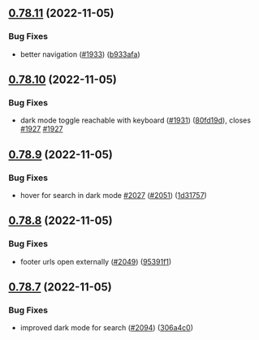 ## [0.78.11](https://github.com/EddieHubCommunity/LinkFree/compare/v0.78.10...v0.78.11) (2022-11-05)


### Bug Fixes

* better navigation ([#1933](https://github.com/EddieHubCommunity/LinkFree/issues/1933)) ([b933afa](https://github.com/EddieHubCommunity/LinkFree/commit/b933afa5e8141d9afecebdfb36f240d4c82d9ffa))



## [0.78.10](https://github.com/EddieHubCommunity/LinkFree/compare/v0.78.9...v0.78.10) (2022-11-05)


### Bug Fixes

* dark mode toggle reachable with keyboard ([#1931](https://github.com/EddieHubCommunity/LinkFree/issues/1931)) ([80fd19d](https://github.com/EddieHubCommunity/LinkFree/commit/80fd19dc65610070c95bd7c2f86251b1468491e2)), closes [#1927](https://github.com/EddieHubCommunity/LinkFree/issues/1927) [#1927](https://github.com/EddieHubCommunity/LinkFree/issues/1927)



## [0.78.9](https://github.com/EddieHubCommunity/LinkFree/compare/v0.78.8...v0.78.9) (2022-11-05)


### Bug Fixes

* hover for search in dark mode [#2027](https://github.com/EddieHubCommunity/LinkFree/issues/2027) ([#2051](https://github.com/EddieHubCommunity/LinkFree/issues/2051)) ([1d31757](https://github.com/EddieHubCommunity/LinkFree/commit/1d31757379bd52a2f1d023d3046d52ce50770fa9))



## [0.78.8](https://github.com/EddieHubCommunity/LinkFree/compare/v0.78.7...v0.78.8) (2022-11-05)


### Bug Fixes

* footer urls open externally ([#2049](https://github.com/EddieHubCommunity/LinkFree/issues/2049)) ([95391f1](https://github.com/EddieHubCommunity/LinkFree/commit/95391f17fc769bcc2a554fc2ce7747ccb4b00bd1))



## [0.78.7](https://github.com/EddieHubCommunity/LinkFree/compare/v0.78.6...v0.78.7) (2022-11-05)


### Bug Fixes

* improved dark mode for search ([#2094](https://github.com/EddieHubCommunity/LinkFree/issues/2094)) ([306a4c0](https://github.com/EddieHubCommunity/LinkFree/commit/306a4c0b3756186f71460f8b680e90809c06665c))



